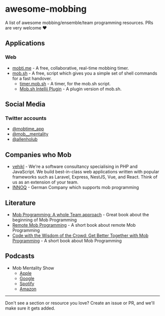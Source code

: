 # awesome-mobbing

A list of awesome mobbing/ensemble/team programming resources. PRs are very welcome :heart:

## Applications

### Web

 - [mobti.me](https://mobti.me) - A free, collaborative, real-time mobbing timer.
 - [mob.sh](https://mob.sh) - A free, script which gives you a simple set of shell commands for a fast handover.
   - [timer.mob.sh](https://timer.mob.sh) - A timer, for the mob.sh script.
   - [Mob.sh Intellij Plugin](https://plugins.jetbrains.com/plugin/14266-mob) - A plugin version of mob.sh.

## Social Media

### Twitter accounts

- [@mobtime_app](https://twitter.com/mobtime_app)
- [@mob__mentality](https://twitter.com/mob__mentality)
- [@allenholub](https://twitter.com/allenholub) 

## Companies who Mob

 - [vehikl](https://vehikl.com) - We're a software consultancy specialising in PHP and JavaScript. We build best-in-class web applications written with popular frameworks such as Laravel, Express, NestJS, Vue, and React. Think of us as an extension of your team.
 - [INNOQ](https://www.innoq.com/de/podcast/061-remote-mob-programming/) - German Company which supports mob programming

## Literature

 - [Mob Programming: A whole Team approach](https://leanpub.com/mobprogramming) - Great book about the beginning of Mob Programming
 - [Remote Mob Programming](https://leanpub.com/remotemobprogramming) - A short book about remote Mob Programming
 - [Code with the Wisdom of the Crowd: Get Better Together with Mob Programming](https://amzn.to/3JK0vt9) - A short book about Mob Programming

## Podcasts

 - Mob Mentality Show
   - [Apple](https://podcasts.apple.com/us/podcast/the-mob-mentality-show/id1485950034)
   - [Google ](https://podcasts.google.com/feed/aHR0cHM6Ly9mZWVkLnBvZGJlYW4uY29tL21vYm1lbnRhbGl0eXNob3cvZmVlZC54bWw?)
   - [Spotify](https://open.spotify.com/show/01npjdd1VRiNqw1RZ8aB5g)
   - [Amazon](https://music.amazon.com/podcasts/7a695161-1857-466d-83ca-d9a75161823b/The-Mob-Mentality-Show)

---

Don't see a section or resource you love? Create an issue or PR, and we'll make sure it gets added.
